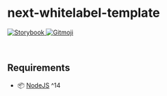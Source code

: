 # next-whitelabel-template

<a href="https://pointblankdev.github.io/next-whitelabel-template/">
  <img src="https://cdn.jsdelivr.net/gh/storybookjs/brand@master/badge/badge-storybook.svg" alt="Storybook">
</a>
<a href="https://gitmoji.dev">
  <img src="https://img.shields.io/badge/gitmoji-%20😜%20😍-FFDD67.svg?style=flat-square" alt="Gitmoji">
</a>

&nbsp;

## Requirements

-   📦 [NodeJS](https://github.com/nvm-sh/nvm) ^14
